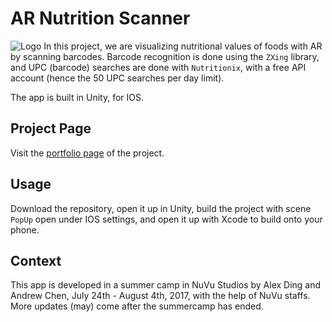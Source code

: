 # AR Nutrition Scanner
![Logo](https://github.com/alexding123/augmented_nutrition_scanner/blob/master/Assets/Resources/Sprites/LogoColored.png)
In this project, we are visualizing nutritional values of foods with AR by scanning barcodes. Barcode recognition is done using the `ZXing` library, and UPC (barcode) searches are done with `Nutritionix`, with a free API account (hence the 50 UPC searches per day limit). 

The app is built in Unity, for IOS. 

## Project Page
Visit the [portfolio page](https://cambridge.nuvustudio.com/studios/augmented-health/augmented-nutrition-scanner#tab-portfolio) of the project. 

## Usage
Download the repository, open it up in Unity, build the project with scene `PopUp` open under IOS settings, and open it up with Xcode to build onto your phone. 

## Context
This app is developed in a summer camp in NuVu Studios by Alex Ding and Andrew Chen, July 24th - August 4th, 2017, with the help of NuVu staffs. More updates (may) come after the summercamp has ended. 

